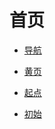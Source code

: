 # 首页

<div id = "首"></div>
<script src = "./js/首.js"></script>

* [导航](网页/导航.html)

* [黄页](网页/黄页.html)
* [起点](网页/起点.html)

* [初始](网页/初始.html)
